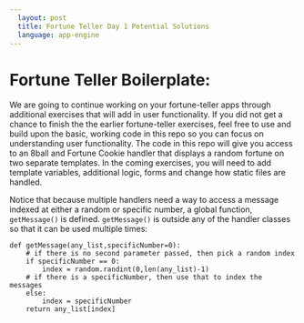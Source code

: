 ```yaml
---
  layout: post
  title: Fortune Teller Day 1 Potential Solutions
  language: app-engine
---
```

# Fortune Teller Boilerplate:
We are going to continue working on your fortune-teller apps through additional exercises that will add in user functionality. If you did not get a chance to finish the the earlier fortune-teller exercises, feel free to use and build upon the basic, working code in this repo so you can focus on understanding user functionality. The code in this repo will give you access to an 8ball and Fortune Cookie handler that displays a random fortune on two separate templates. In the coming exercises, you will need to add template variables, additional logic, forms and change how static files are handled.

Notice that because multiple handlers need a way to access a message indexed at either a random  or  specific number, a global function, `getMessage()` is defined. `getMessage()` is outside any of the handler classes so that it can be used multiple times:

```
def getMessage(any_list,specificNumber=0):
    # if there is no second parameter passed, then pick a random index
    if specificNumber == 0:
        index = random.randint(0,len(any_list)-1)
    # if there is a specificNumber, then use that to index the messages
    else:
        index = specificNumber
    return any_list[index]
```
